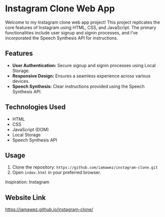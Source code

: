 # Instagram Clone Web App

Welcome to my Instagram clone web app project! This project replicates the core features of Instagram using HTML, CSS, and JavaScript. The primary functionalities include user signup and signin processes, and I've incorporated the Speech Synthesis API for instructions.

## Features

- **User Authentication:** Secure signup and signin processes using Local Storage.
- **Responsive Design:** Ensures a seamless experience across various devices.
- **Speech Synthesis:** Clear instructions provided using the Speech Synthesis API.

## Technologies Used

- HTML
- CSS
- JavaScript (DOM)
- Local Storage
- Speech Synthesis API

## Usage

1. Clone the repository: `https://github.com/iamawez/instagram-clone.git`
2. Open `index.html` in your preferred browser.


Inspiration: Instagram


## Website Link
https://iamawez.github.io/instagram-clone/
